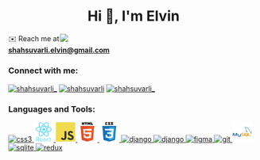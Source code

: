<h1 align="center">Hi 👋, I'm Elvin</h1>
<!-- <h3 align="center">A passionate frontend developer from Azerbaijan</h3> -->
<img width="400" align="right" src="https://cdn.dribbble.com/users/2330950/screenshots/16759824/media/db377fdecba203a67c147393ea755777.jpg"/>

:envelope: Reach me at **shahsuvarli.elvin@gmail.com**

<h3 align="left">Connect with me:</h3>
<p align="left">
 <a href="https://www.youtube.com/channel/UCisTXXhZhVMsEJW_tv54mGg" target="blank"><img align="center" src="https://raw.githubusercontent.com/rahuldkjain/github-profile-readme-generator/master/src/images/icons/Social/youtube.svg" alt="shahsuvarli_" height="30" width="40" /></a>
<a href="https://linkedin.com/in/shahsuvarli" target="blank"><img align="center" src="https://raw.githubusercontent.com/rahuldkjain/github-profile-readme-generator/master/src/images/icons/Social/linked-in-alt.svg" alt="shahsuvarli" height="30" width="40" /></a>
<a href="https://instagram.com/shahsuvarli_" target="blank"><img align="center" src="https://raw.githubusercontent.com/rahuldkjain/github-profile-readme-generator/master/src/images/icons/Social/instagram.svg" alt="shahsuvarli_" height="30" width="40" /></a>
</p>


<h3 align="left">Languages and Tools:</h3>
<p align="left"><a href="https://www.python.org/" target="_blank" rel="noreferrer"> <img src="https://cdn3.iconfinder.com/data/icons/logos-and-brands-adobe/512/267_Python-1024.png" alt="css3" width="40" height="40"/> </a> <a href="https://reactjs.org/" target="_blank" rel="noreferrer"> <img src="https://raw.githubusercontent.com/devicons/devicon/master/icons/react/react-original-wordmark.svg" alt="react" width="40" height="40"/> </a> <a href="https://developer.mozilla.org/en-US/docs/Web/JavaScript" target="_blank" rel="noreferrer"> <img src="https://raw.githubusercontent.com/devicons/devicon/master/icons/javascript/javascript-original.svg" alt="javascript" width="40" height="40"/> </a> <a href="https://www.w3.org/html/" target="_blank" rel="noreferrer"> <img src="https://raw.githubusercontent.com/devicons/devicon/master/icons/html5/html5-original-wordmark.svg" alt="html5" width="40" height="40"/> </a><a href="https://www.w3schools.com/css/" target="_blank" rel="noreferrer"> <img src="https://raw.githubusercontent.com/devicons/devicon/master/icons/css3/css3-original-wordmark.svg" alt="css3" width="40" height="40"/> </a> <a href="https://www.w3schools.com/jquery/" target="_blank" rel="noreferrer"> <img src="https://cdn.icon-icons.com/icons2/2415/PNG/512/jquery_plain_wordmark_logo_icon_146445.png" alt="django" width="40" height="40"/> </a> <a href="https://www.djangoproject.com/" target="_blank" rel="noreferrer"> <img src="https://avatars.githubusercontent.com/u/27804?s=200&v=4" alt="django" width="40" height="40"/> </a> <a href="https://www.figma.com/" target="_blank" rel="noreferrer"> <img src="https://www.vectorlogo.zone/logos/figma/figma-icon.svg" alt="figma" width="40" height="40"/> </a> <a href="https://git-scm.com/" target="_blank" rel="noreferrer"> <img src="https://www.vectorlogo.zone/logos/git-scm/git-scm-icon.svg" alt="git" width="40" height="40"/> </a> <a href="https://www.mysql.com/" target="_blank" rel="noreferrer"> <img src="https://raw.githubusercontent.com/devicons/devicon/master/icons/mysql/mysql-original-wordmark.svg" alt="mysql" width="40" height="40"/> </a>  <a href="https://www.sqlite.org/" target="_blank" rel="noreferrer"> <img src="https://www.vectorlogo.zone/logos/sqlite/sqlite-icon.svg" alt="sqlite" width="40" height="40"/> </a> <a href="https://www.google.com/url?sa=t&rct=j&q=&esrc=s&source=web&cd=&ved=2ahUKEwiZubPH7fP4AhUbW_EDHeYSAegQFnoECAcQAQ&url=https%3A%2F%2Fredux.js.org%2F&usg=AOvVaw2uWo8dr3-4vv1B3bbPtcu9" target="_blank" rel="noreferrer"> <img src="https://avatars.githubusercontent.com/u/13142323?s=200&v=4" alt="redux" width="40" height="40"/> </a></p>
